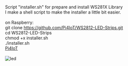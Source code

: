 Script "installer.sh" for prepare and install WS281X Library</br>
I make a shell script to make the installer a little bit easier.
</br></br>
on Raspberry:</br>
git clone https://github.com/Pi4IoT/WS2812-LED-Strips.git</br>
cd WS2812-LED-Strips</br>
chmod +x installer.sh</br>
./installer.sh</br>
[Pi4IoT](https://www.youtube.com/pi4iot)
</br></br>
![led](https://user-images.githubusercontent.com/36192933/49544624-966c3400-f8db-11e8-9da7-bf0ebed44b65.gif)
